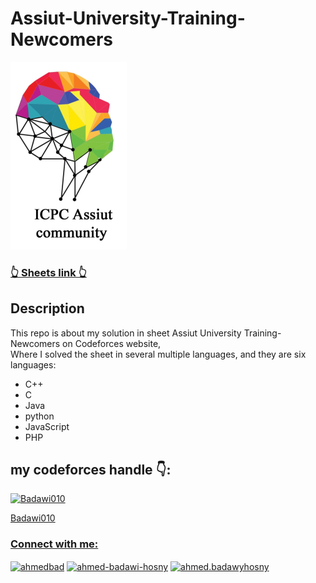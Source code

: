 # Assiut-University-Training-Newcomers

<a href="https://codeforces.com/group/MWSDmqGsZm/contests"><img src="Assiut sheet photo.png"></img> </a>


### [ 👆 Sheets link 👆](https://codeforces.com/group/MWSDmqGsZm/contests)

## Description
This repo is about my solution in sheet Assiut University Training-Newcomers on Codeforces website,<br> 
Where I solved the sheet in several multiple languages, and they are six languages:
* C++
*  C
* Java
* python
* JavaScript
* PHP

## my codeforces handle 👇:


  <a href="https://codeforces.com/profile/Badawi010/">
   <img alt="Badawi010" src="https://userpic.codeforces.org/2881553/title/3a722feaacdf27b7.jpg"
         width="150" >
  <p>Badawi010</p>

<h3 align="left">Connect with me:</h3>

<p align="left">
<a href="ahmedbad063@gmail.com" target="blank"><img align="center" src="https://image.similarpng.com/very-thumbnail/2021/09/Gmail-icon-design-template-on-transparent-background-PNG.png" alt="ahmedbad" height="30" width="30" /></a>
<a href="https://www.linkedin.com/in/ahmed-badawi-hosny/" target="blank"><img align="center" src="https://raw.githubusercontent.com/rahuldkjain/github-profile-readme-generator/master/src/images/icons/Social/linked-in-alt.svg" alt="ahmed-badawi-hosny" height="30" width="40" /></a>
<a href="https://www.facebook.com/ahmed.badawyhosny" target="blank"><img align="center" src="https://raw.githubusercontent.com/rahuldkjain/github-profile-readme-generator/master/src/images/icons/Social/facebook.svg" alt="ahmed.badawyhosny" height="30" width="40" /></a>
</p>
